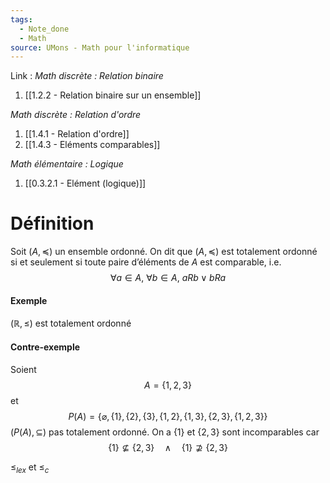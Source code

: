 ```yaml
---
tags:
  - Note_done
  - Math
source: UMons - Math pour l'informatique
---
```


Link :
_Math discrète : Relation binaire_
1. [[1.2.2 - Relation binaire sur un ensemble]]

_Math discrète : Relation d'ordre_ 
1. [[1.4.1 - Relation d'ordre]]
2. [[1.4.3 - Eléments comparables]]

_Math élémentaire : Logique_
1. [[0.3.2.1 - Elément (logique)]]

# Définition
Soit $(A, \preceq)$ un ensemble ordonné. 
On dit que $(A, \preceq)$ est totalement ordonné si et seulement si toute paire d’éléments de $A$ est comparable, i.e. $$∀a ∈ A,\ ∀b ∈ A,\ aRb \lor bRa$$
#### Exemple
$(\mathbb{R},\le)$ est totalement ordonné 
#### Contre-exemple 
Soient $$A=\{1,2,3\}$$et $$P(A)=\{\varnothing, \{1\},\{2\},\{3\},\{1,2\},\{1,3\},\{2,3\},\{1,2,3\}\}$$ $(P(A),\subseteq)$ pas totalement ordonné. 
On a $\{1\}$ et $\{2,3\}$ sont incomparables car $$\{1\}\nsubseteq\{2,3\}\quad\wedge\quad\{1\}\nsupseteq\{2,3\}$$

$\le_{lex}$ et $\le_c$ 